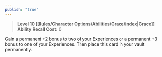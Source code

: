 ```yaml
---
publish: "true"
---
```

> **Level 10 [[Rules/Character Options/Abilities/Grace/index|Grace]] Ability**
> **Recall Cost:** 0

Gain a permanent +2 bonus to two of your Experiences or a permanent +3 bonus to one of your Experiences. Then place this card in your vault permanently.
